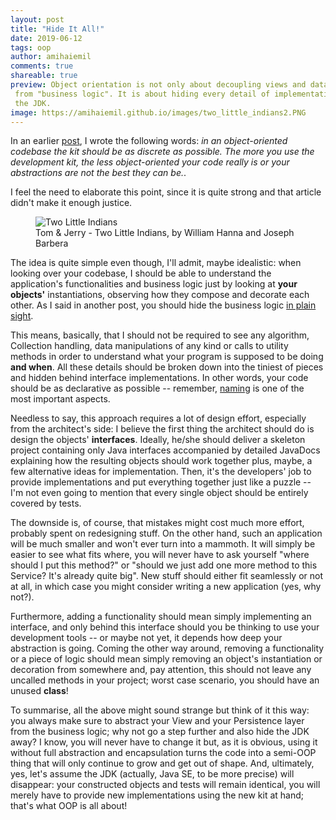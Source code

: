 ```yaml
---
layout: post
title: "Hide It All!"
date: 2019-06-12
tags: oop
author: amihaiemil
comments: true
shareable: true
preview: Object orientation is not only about decoupling views and datasources
 from "business logic". It is about hiding every detail of implementation, including
 the JDK.
image: https://amihaiemil.github.io/images/two_little_indians2.PNG
---
```


In an earlier [post](https://amihaiemil.github.io/2018/11/10/an-extension-to-telldontask.html), I wrote the following words:
*in an object-oriented codebase the kit should be as discrete as possible. The more you use the development kit, the less object-oriented your code really is or your abstractions are not the best they can be.*.

I feel the need to elaborate this point, since it is quite strong and that article
didn't make it enough justice.

<figure class="articleimg">
 <img src="{{page.image}}" alt="Two Little Indians">
 <figcaption>
 Tom & Jerry - Two Little Indians, by  William Hanna and Joseph Barbera
 </figcaption>
</figure>

The idea is quite simple even though, I'll admit, maybe idealistic: when looking over your codebase, I should be able to understand the application's functionalities and business logic just by looking at **your objects'** instantiations, observing how they compose and decorate each other. As I said in another post, you should hide the business logic [in plain sight](https://amihaiemil.github.io/2018/07/22/logic-should-hide-in-plain-sight.html).

This means, basically, that I should not be required to see any algorithm, Collection handling, data manipulations of any kind or calls to utility methods in order to understand what your program is supposed to be doing **and when**. All these details should be broken down into the tiniest of pieces and hidden behind interface implementations. In other words, your code should be as declarative as possible -- remember, [naming](https://amihaiemil.github.io/2018/01/07/my-take-on-object-naming.html) is one of the most important aspects.

Needless to say, this approach requires a lot of design effort, especially from the architect's side: I believe the first thing the architect should do is design the objects' **interfaces**. Ideally, he/she should deliver a skeleton project containing only Java interfaces accompanied by detailed JavaDocs explaining how the resulting objects should work together plus, maybe, a few alternative ideas for implementation. Then, it's the developers' job to provide implementations and put everything together just like a puzzle -- I'm not even going to mention that every single object should be entirely covered by tests.

The downside is, of course, that mistakes might cost much more effort, probably spent on redesigning stuff. On the other hand, such an application will be much smaller and won't ever turn into a mammoth. It will simply be easier to see what fits where, you will never have to ask yourself "where should I put this method?" or "should we just add one more method to this Service? It's already quite big". New stuff should either fit seamlessly or not at all, in which case you might consider writing a new application (yes, why not?).

Furthermore, adding a functionality should mean simply implementing an interface, and only behind this interface should you be thinking to use your development tools -- or maybe not yet, it depends how deep your abstraction is going. Coming the other way around, removing a functionality or a piece of logic should mean simply removing an object's instantiation  or decoration from somewhere and, pay attention, this should not leave any uncalled methods in your project; worst case scenario, you should have an unused **class**!

To summarise, all the above might sound strange but think of it this way: you always make sure to abstract your View and your Persistence layer from the business logic; why not go a step further and also hide the JDK away? I know, you will never have to change it but, as it is obvious, using it without full abstraction and encapsulation turns the code into a semi-OOP thing that will only continue to grow and get out of shape. And, ultimately, yes, let's assume the JDK (actually, Java SE, to be more precise) will disappear: your constructed objects and tests will remain identical, you will merely have to provide new implementations using the new kit at hand; that's what OOP is all about!
